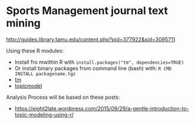 # Sports Management journal text mining

http://guides.library.tamu.edu/content.php?pid=377922&sid=3095711

Using these R modules:

* Install fro mwithin R with `install.packages("tm", dependencies=TRUE)`
* Or install binary packages from command line (bash) with: `R CMD INSTALL packagename.tgz`
* [tm](https://cran.r-project.org/package=tm)
* [topicmodel](https://cran.r-project.org/package=topicmodels)

Analysis Process will be based on these posts:

* https://eight2late.wordpress.com/2015/09/29/a-gentle-introduction-to-topic-modeling-using-r/
